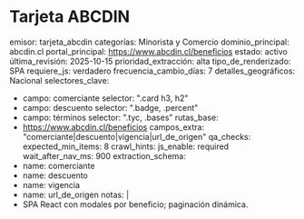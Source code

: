 # Tarjeta ABCDIN

emisor: tarjeta_abcdin
categorías: Minorista y Comercio
dominio_principal: abcdin.cl
portal_principal: https://www.abcdin.cl/beneficios
estado: activo
última_revisión: 2025-10-15
prioridad_extracción: alta
tipo_de_renderizado: SPA
requiere_js: verdadero
frecuencia_cambio_días: 7
detalles_geográficos: Nacional
selectores_clave:
  - campo: comerciante
    selector: ".card h3, h2"
  - campo: descuento
    selector: ".badge, .percent"
  - campo: términos
    selector: ".tyc, .bases"
rutas_base:
  - https://www.abcdin.cl/beneficios
campos_extra: "comerciante|descuento|vigencia|url_de_origen"
qa_checks:
  expected_min_items: 8
crawl_hints:
  js_enable: required
  wait_after_nav_ms: 900
extraction_schema:
  - name: comerciante
  - name: descuento
  - name: vigencia
  - name: url_de_origen
notas: |
  - SPA React con modales por beneficio; paginación dinámica.

